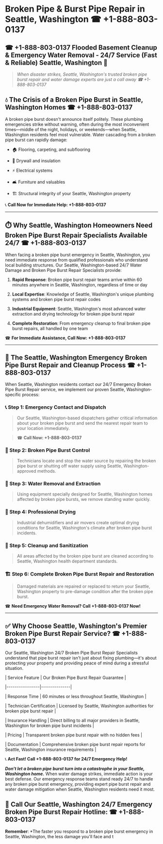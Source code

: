 # Broken Pipe & Burst Pipe Repair in Seattle, Washington ☎ +1-888-803-0137  
## ☎ +1-888-803-0137 Flooded Basement Cleanup & Emergency Water Removal - 24/7 Service (Fast & Reliable) Seattle, Washington 🚨  

> *When disaster strikes, Seattle, Washington's trusted broken pipe burst repair and water damage experts are just a call away ☎ +1-888-803-0137*  

## 💧 The Crisis of a Broken Pipe Burst in Seattle, Washington Homes ☎ +1-888-803-0137  

A broken pipe burst doesn't announce itself politely. These plumbing emergencies strike without warning, often during the most inconvenient times—middle of the night, holidays, or weekends—when Seattle, Washington residents feel most vulnerable. Water cascading from a broken pipe burst can rapidly damage:  

* 🏠 Flooring, carpeting, and subflooring  
* 🧱 Drywall and insulation  
* ⚡ Electrical systems  
* 🛋️ Furniture and valuables  
* 🏗️ Structural integrity of your Seattle, Washington property  

📞 **Call Now for Immediate Help: +1-888-803-0137**  

---  

## ⏱️ Why Seattle, Washington Homeowners Need Broken Pipe Burst Repair Specialists Available 24/7 ☎ +1-888-803-0137  

When facing a broken pipe burst emergency in Seattle, Washington, you need immediate response from qualified professionals who understand local building structures. Our Seattle, Washington-based 24/7 Water Damage and Broken Pipe Burst Repair Specialists provide:  

1. **Rapid Response**: Broken pipe burst repair teams arrive within 60 minutes anywhere in Seattle, Washington, regardless of time or day  
2. **Local Expertise**: Knowledge of Seattle, Washington's unique plumbing systems and broken pipe burst repair codes  
3. **Industrial Equipment**: Seattle, Washington's most advanced water extraction and drying technology for broken pipe burst repair  
4. **Complete Restoration**: From emergency cleanup to final broken pipe burst repairs, all handled by one team  

☎ **For Immediate Assistance, Call Now: +1-888-803-0137**  

---  

## 🔧 The Seattle, Washington Emergency Broken Pipe Burst Repair and Cleanup Process ☎ +1-888-803-0137  

When Seattle, Washington residents contact our 24/7 Emergency Broken Pipe Burst Repair service, we implement our proven Seattle, Washington-specific process:  

### 📞 Step 1: Emergency Contact and Dispatch  
> Our Seattle, Washington-based dispatchers gather critical information about your broken pipe burst and send the nearest repair team to your location immediately.  
> ☎ **Call Now: +1-888-803-0137**  

### 🚿 Step 2: Broken Pipe Burst Control  
> Technicians locate and stop the water source by repairing the broken pipe burst or shutting off water supply using Seattle, Washington-approved methods.  

### 🌊 Step 3: Water Removal and Extraction  
> Using equipment specially designed for Seattle, Washington homes affected by broken pipe bursts, we remove standing water quickly.  

### 💨 Step 4: Professional Drying  
> Industrial dehumidifiers and air movers create optimal drying conditions for Seattle, Washington's climate after broken pipe burst incidents.  

### 🧼 Step 5: Cleanup and Sanitization  
> All areas affected by the broken pipe burst are cleaned according to Seattle, Washington health department standards.  

### 🏗️ Step 6: Complete Broken Pipe Burst Repair and Restoration  
> Damaged materials are repaired or replaced to return your Seattle, Washington property to pre-damage condition after the broken pipe burst.  

☎ **Need Emergency Water Removal? Call +1-888-803-0137 Now!**  

---  

## ✅ Why Choose Seattle, Washington's Premier Broken Pipe Burst Repair Service? ☎ +1-888-803-0137  

Our Seattle, Washington 24/7 Broken Pipe Burst Repair Specialists understand that pipe burst repair isn't just about fixing plumbing—it's about protecting your property and providing peace of mind during a stressful situation.  

| Service Feature | Our Broken Pipe Burst Repair Guarantee |  
|-----------------|---------------|  
| Response Time | 60 minutes or less throughout Seattle, Washington |  
| Technician Certification | Licensed by Seattle, Washington authorities for broken pipe burst repair |  
| Insurance Handling | Direct billing to all major providers in Seattle, Washington for broken pipe burst incidents |  
| Pricing | Transparent broken pipe burst repair with no hidden fees |  
| Documentation | Comprehensive broken pipe burst repair reports for Seattle, Washington insurance requirements |  

📞 **Act Fast! Call +1-888-803-0137 for 24/7 Emergency Help!**  

***Don't let a broken pipe burst turn into a catastrophe in your Seattle, Washington home.*** When water damage strikes, immediate action is your best defense. Our emergency response teams stand ready 24/7 to handle any broken pipe burst emergency, providing expert pipe burst repair and water damage mitigation when Seattle, Washington residents need it most.  

## 📱 Call Our Seattle, Washington 24/7 Emergency Broken Pipe Burst Repair Hotline: ☎ +1-888-803-0137  

**Remember**: *The faster you respond to a broken pipe burst emergency in Seattle, Washington, the less damage you'll face and t
